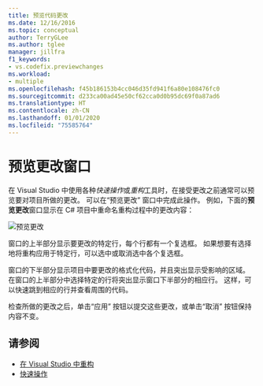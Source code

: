 ```yaml
---
title: 预览代码更改
ms.date: 12/16/2016
ms.topic: conceptual
author: TerryGLee
ms.author: tglee
manager: jillfra
f1_keywords:
- vs.codefix.previewchanges
ms.workload:
- multiple
ms.openlocfilehash: f45b186153b4cc046d35fd941f6a80e108476fc0
ms.sourcegitcommit: d233ca00ad45e50cf62cca0d0b95dc69f0a87ad6
ms.translationtype: HT
ms.contentlocale: zh-CN
ms.lasthandoff: 01/01/2020
ms.locfileid: "75585764"
---
```

# <a name="preview-changes-window"></a>预览更改窗口

在 Visual Studio 中使用各种*快速操作*或*重构*工具时，在接受更改之前通常可以预览要对项目所做的更改。 可以在“预览更改”  窗口中完成此操作。  例如，下面的**预览更改**窗口显示在 C# 项目中重命名重构过程中的更改内容：

![预览更改](media/previewchanges.png)

窗口的上半部分显示要更改的特定行，每个行都有一个复选框。 如果想要有选择地将重构应用于特定行，可以选中或取消选中各个复选框。

窗口的下半部分显示项目中要更改的格式化代码，并且突出显示受影响的区域。 在窗口的上半部分中选择特定的行将突出显示窗口下半部分的相应行。 这样，可以快速跳到相应的行并查看周围的代码。

检查所做的更改之后，单击“应用”  按钮以提交这些更改，或单击“取消”  按钮保持内容不变。

## <a name="see-also"></a>请参阅

- [在 Visual Studio 中重构](../ide/refactoring-in-visual-studio.md)
- [快速操作](../ide/quick-actions.md)
